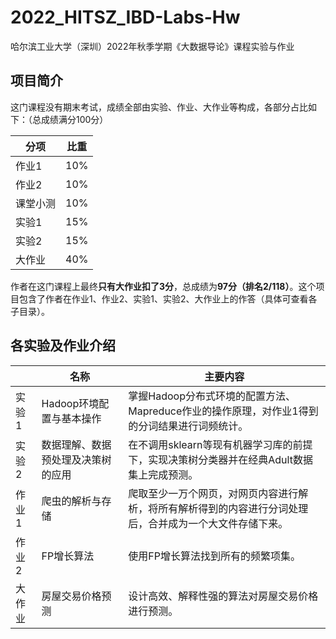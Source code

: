 # 2022_HITSZ_IBD-Labs-Hw

哈尔滨工业大学（深圳）2022年秋季学期《大数据导论》课程实验与作业

## 项目简介

这门课程没有期末考试，成绩全部由实验、作业、大作业等构成，各部分占比如下：（总成绩满分100分）

| 分项     | 比重 |
| -------- | ---- |
| 作业1    | 10%  |
| 作业2    | 10%  |
| 课堂小测 | 10%  |
| 实验1    | 15%  |
| 实验2    | 15%  |
| 大作业   | 40%  |

作者在这门课程上最终**只有大作业扣了3分**，总成绩为**97分（排名2/118）**。这个项目包含了作者在作业1、作业2、实验1、实验2、大作业上的作答（具体可查看各子目录）。

## 各实验及作业介绍

|        | 名称                               | 主要内容                                                     |
| ------ | ---------------------------------- | ------------------------------------------------------------ |
| 实验1  | Hadoop环境配置与基本操作           | 掌握Hadoop分布式环境的配置方法、Mapreduce作业的操作原理，对作业1得到的分词结果进行词频统计。 |
| 实验2  | 数据理解、数据预处理及决策树的应用 | 在不调用sklearn等现有机器学习库的前提下，实现决策树分类器并在经典Adult数据集上完成预测。 |
| 作业1  | 爬虫的解析与存储                   | 爬取至少一万个网页，对网页内容进行解析，将所有解析得到的内容进行分词处理后，合并成为一个大文件存储下来。 |
| 作业2  | FP增长算法                         | 使用FP增长算法找到所有的频繁项集。                           |
| 大作业 | 房屋交易价格预测                   | 设计高效、解释性强的算法对房屋交易价格进行预测。             |
